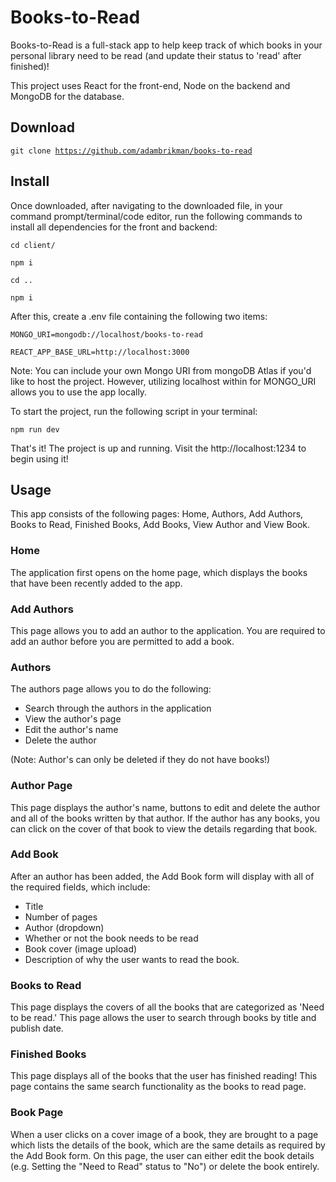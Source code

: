 <!-- TITLE/ -->
<h1>Books-to-Read</h1>
<!-- /TITLE -->

<!-- DESCRIPTION/ -->

Books-to-Read is a full-stack app to help keep track of which books in your personal library need to be read (and update their status to 'read' after finished)!

This project uses React for the front-end, Node on the backend and MongoDB for the database.

<!-- /DESCRIPTION -->

<!-- Download/ -->
<h2>Download</h2>

<code>git clone https://github.com/adambrikman/books-to-read</code>

<!-- /Download -->

<!-- Install -->
<h2>Install</h2>

Once downloaded, after navigating to the downloaded file, in your command prompt/terminal/code editor, run the following commands to install all dependencies for the front and backend:

<code>cd client/</code>

<code>npm i</code>

<code>cd ..</code>

<code>npm i</code>

After this, create a .env file containing the following two items:

<code>MONGO_URI=mongodb://localhost/books-to-read</code>

<code>REACT_APP_BASE_URL=http://localhost:3000</code>

Note: You can include your own Mongo URI from mongoDB Atlas if you'd like to host the project. However, utilizing localhost within for MONGO_URI allows you to use the app locally.

To start the project, run the following script in your terminal:

<code>npm run dev</code>

That's it! The project is up and running. Visit the http://localhost:1234 to begin using it!

<!-- /Install -->

<!-- Usage/ -->
<h2>Usage</h2>
This app consists of the following pages: Home, Authors, Add Authors, Books to Read, Finished Books, Add Books, View Author and View Book.

### Home

The application first opens on the home page, which displays the books that have been recently added to the app.

### Add Authors

This page allows you to add an author to the application. You are required to add an author before you are permitted to add a book.

### Authors

The authors page allows you to do the following:

- Search through the authors in the application
- View the author's page
- Edit the author's name
- Delete the author

(Note: Author's can only be deleted if they do not have books!)

### Author Page

This page displays the author's name, buttons to edit and delete the author and all of the books written by that author. If the author has any books, you can click on the cover of that book to view the details regarding that book.

### Add Book

After an author has been added, the Add Book form will display with all of the required fields, which include:

- Title
- Number of pages
- Author (dropdown)
- Whether or not the book needs to be read
- Book cover (image upload)
- Description of why the user wants to read the book.

### Books to Read

This page displays the covers of all the books that are categorized as 'Need to be read.' This page allows the user to search through books by title and publish date.

### Finished Books

This page displays all of the books that the user has finished reading! This page contains the same search functionality as the books to read page.

### Book Page

When a user clicks on a cover image of a book, they are brought to a page which lists the details of the book, which are the same details as required by the Add Book form. On this page, the user can either edit the book details (e.g. Setting the "Need to Read" status to "No") or delete the book entirely.

<!-- /Usage -->

